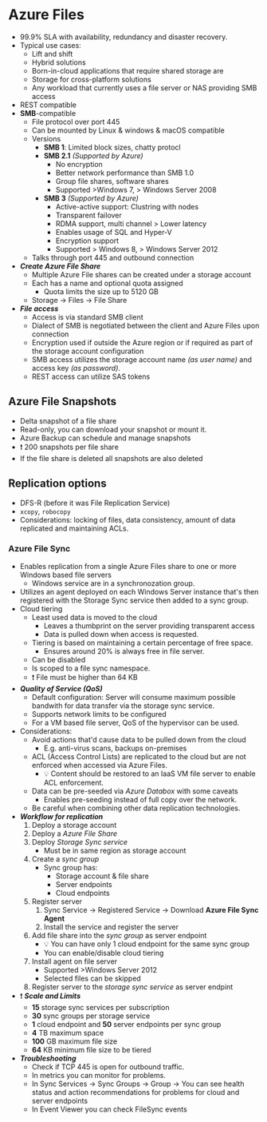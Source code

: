 # Azure Files

- 99.9% SLA with availability, redundancy and disaster recovery.
- Typical use cases:
  - Lift and shift
  - Hybrid solutions
  - Born-in-cloud applications that require shared storage are
  - Storage for cross-platform solutions
  - Any workload that currently uses a file server or NAS providing SMB access
- REST compatible
- **SMB**-compatible
  - File protocol over port 445
  - Can be mounted by Linux & windows & macOS compatible
  - Versions
    - **SMB 1**: Limited block sizes, chatty protocl
    - **SMB 2.1** *(Supported by Azure)*
      - No encryption
      - Better network performance than SMB 1.0
      - Group file shares, software shares
      - Supported >Windows 7, > Windows Server 2008
    - **SMB 3** *(Supported by Azure)*
      - Active-active support: Clustring with nodes
      - Transparent failover
      - RDMA support, multi channel > Lower latency
      - Enables usage of SQL and Hyper-V
      - Encryption support
      - Supported > Windows 8, > Windows Server 2012
  - Talks through port 445 and outbound connection
- ***Create Azure File Share***
  - Multiple Azure File shares can be created under a storage account
  - Each has a name and optional quota assigned
    - Quota limits the size up to 5120 GB
  - Storage -> Files -> File Share
- ***File access***
  - Access is via standard SMB client
  - Dialect of SMB is negotiated between the client and Azure Files upon connection
  - Encryption used if outside the Azure region or if required as part of the storage account configuration
  - SMB access utilizes the storage account name *(as user name)* and access key *(as password)*.
  - REST access can utilize SAS tokens

## Azure File Snapshots

- Delta snapshot of a file share
- Read-only, you can download your snapshot or mount it.
- Azure Backup can schedule and manage snapshots
- ❗ 200 snapshots per file share
- If the file share is deleted all snapshots are also deleted

## Replication options

- DFS-R (before it was File Replication Service)
- `xcopy`, `robocopy`
- Considerations: locking of files, data consistency, amount of data replicated and maintaining ACLs.

### Azure File Sync

- Enables replication from a single Azure Files share to one or more Windows based file servers
  - Windows service are in a synchronozation group.
- Utilizes an agent deployed on each Windows Server instance that's then registered with the Storage Sync service then added to a sync group.
- Cloud tiering
  - Least used data is moved to the cloud
    - Leaves a thumbprint on the server providing transparent access
    - Data is pulled down when access is requested.
  - Tiering is based on maintaining a certain percentage of free space.
    - Ensures around 20% is always free in file server.
  - Can be disabled
  - Is scoped to a file sync namespace.
  - ❗ File must be higher than 64 KB
- ***Quality of Service (QoS)***
  - Default configuration: Server will consume maximum possible bandwith for data transfer via the storage sync service.
  - Supports network limits to be configured
  - For a VM based file server, QoS of the hypervisor can be used.
- Considerations:
  - Avoid actions that'd cause data to be pulled down from the cloud
    - E.g. anti-virus scans, backups on-premises
  - ACL (Access Control Lists) are replicated to the cloud but are not enforced when accessed via Azure Files.
    - 💡 Content should be restored to an IaaS VM file server to enable ACL enforcement.
  - Data can be pre-seeded via *Azure Databox* with some caveats
    - Enables pre-seeding instead of full copy over the network.
  - Be careful when combining other data replication technologies.
- ***Workflow for replication***
  1. Deploy a storage account
  2. Deploy a *Azure File Share*
  3. Deploy *Storage Sync service*
      - Must be in same region as storage account
  4. Create a *sync group*
      - Sync group has:
        - Storage account & file share
        - Server endpoints
        - Cloud endpoints
  5. Register server
      1. Sync Service -> Registered Service -> Download **Azure File Sync Agent**
      2. Install the service and register the server
  6. Add file share into the *sync group* as server endpoint
      - 💡 You can have only 1 cloud endpoint for the same sync group
      - You can enable/disable cloud tiering
  7. Install agent on file server
      - Supported >Windows Server 2012
      - Selected files can be skipped
  8. Register server to the *storage sync service* as server endpint
- ❗ ***Scale and Limits***
  - **15** storage sync services per subscription
  - **30** sync groups per storage service
  - **1** cloud endpoint and **50** server endpoints per sync group
  - **4** TB maximum space
  - **100** GB maximum file size
  - **64** KB minimum file size to be tiered
- ***Troubleshooting***
  - Check if TCP 445 is open for outbound traffic.
  - In metrics you can monitor for problems.
  - In Sync Services -> Sync Groups -> Group -> You can see health status and action recommendations for problems for cloud and server endpoints
  - In Event Viewer you can check FileSync events
